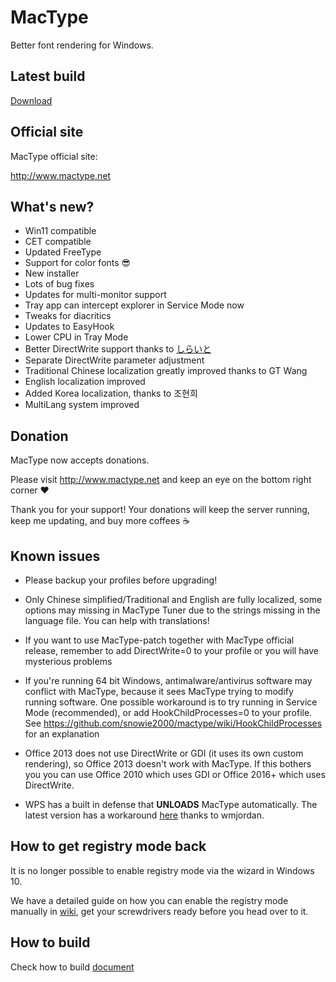 MacType
========================

Better font rendering for Windows.

Latest build
------------------

[Download](https://github.com/snowie2000/mactype/releases/latest)

Official site
------------------

MacType official site: 

http://www.mactype.net

What's new?
------------------

- Win11 compatible
- CET compatible
- Updated FreeType
- Support for color fonts :sunglasses:
- New installer
- Lots of bug fixes
- Updates for multi-monitor support
- Tray app can intercept explorer in Service Mode now
- Tweaks for diacritics
- Updates to EasyHook
- Lower CPU in Tray Mode
- Better DirectWrite support thanks to [しらいと](http://silight.hatenablog.jp)
- Separate DirectWrite parameter adjustment
- Traditional Chinese localization greatly improved thanks to GT Wang
- English localization improved
- Added Korea localization, thanks to 조현희
- MultiLang system improved

Donation
------------------

MacType now accepts donations. 

Please visit http://www.mactype.net and keep an eye on the bottom right corner :heart:

Thank you for your support! Your donations will keep the server running, keep me updating, and buy more coffees :coffee:

Known issues
---------------

- Please backup your profiles before upgrading!

- Only Chinese simplified/Traditional and English are fully localized, some options may missing in MacType Tuner due to the strings missing in the language file. You can help with translations!

- If you want to use MacType-patch together with MacType official release, remember to add DirectWrite=0 to your profile or you will have mysterious problems

- If you're running 64 bit Windows, antimalware/antivirus software may conflict with MacType, because it sees MacType trying to modify running software. One possible workaround is to try running in Service Mode (recommended), or add HookChildProcesses=0 to your profile. See https://github.com/snowie2000/mactype/wiki/HookChildProcesses for an explanation

- Office 2013 does not use DirectWrite or GDI (it uses its own custom rendering), so Office 2013 doesn't work with MacType. If this bothers you you can use Office 2010 which uses GDI or Office 2016+ which uses DirectWrite.

- WPS has a built in defense that **UNLOADS** MacType automatically. The latest version has a workaround [here](https://github.com/snowie2000/mactype/wiki/WPS) thanks to wmjordan.

How to get registry mode back
-------------

It is no longer possible to enable registry mode via the wizard in Windows 10. 

We have a detailed guide on how you can enable the registry mode manually in [wiki](https://github.com/snowie2000/mactype/wiki/Enable-registry-mode-manually), get your screwdrivers ready before you head over to it.

How to build
-------------

Check how to build [document](https://github.com/snowie2000/mactype/blob/directwrite/doc/HOWTOBUILD.md)

